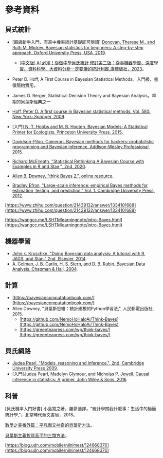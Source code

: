 # 參考資料

## 貝式統計

* \[超級新手入門，有高中機率統計基礎即可閱讀] [Donovan, Therese M., and Ruth M. Mickey. Bayesian statistics for beginners: A step-by-step approach. Oxford University Press, USA, 2019](https://www.amazon.com/-/zh\_TW/Therese-M-Donovan/dp/0198841302/ref=sr\_1\_fkmr0\_1?crid=2J25R69XN9YAE\&keywords=Donovan%2C+Therese+M.%2C+and+Ruth+M.+Mickey.+Bayesian+statistics+for+beginners%3A+A+step-by-step+approach.+Oxford+University+Press%2C+USA%2C+2019.\&qid=1668092584\&sprefix=donovan%2C+therese+m.%2C+and+ruth+m.+mickey.+bayesian+statistics+for+beginners+a+step-by-step+approach.+oxford+university+press%2C+usa%2C+2019.%2Caps%2C467\&sr=8-1-fkmr0).
  * [\[中文版\] AI 必須！從做中學貝氏統計 修訂第二版：從事機器學習、深度學習、資料科學、大資料分析一定要懂的統計利器,旗標版社，2023](https://www.books.com.tw/products/0010953797?sloc=main)。
* Peter D. Hoff, A First Course in Bayesian Statistical Methods。入門級，書很簡約實用。
*   James O. Berger, Statistical Decision Theory and Bayesian Analysis。早期的貝葉斯經典之一


* [Hoff, Peter D. A first course in Bayesian statistical methods. Vol. 580. New York: Springer, 2009](https://www.amazon.com/-/zh\_TW/Peter-D-Hoff/dp/0387922997/ref=sr\_1\_1?crid=1KOIQLLADNARM\&keywords=A+First+Course+in+Bayesian+Statistical+Methods\&qid=1668092130\&sprefix=a+first+course+in+bayesian+statistical+methods%2Caps%2C294\&sr=8-1).
* \[入門][ N. T. Hobbs and M. B. Hooten. Bayesian Models: A Statistical Primer for Ecologists. Princeton University Press, 2015](https://www.amazon.com/-/zh\_TW/N-Thompson-Hobbs/dp/0691159289/ref=sr\_1\_1?crid=1KZTZYL25A0EM\&keywords=Bayesian+Models%3A+A+Statistical+Primer+for+Ecologists\&qid=1668124470\&sprefix=bayesian+data+analysis%2Caps%2C631\&sr=8-1).
* [Davidson-Pilon, Cameron. Bayesian methods for hackers: probabilistic programming and Bayesian inference. Addison-Wesley Professional, 2015](https://www.amazon.com/-/zh\_TW/Cameron-Davidson-Pilon/dp/0133902838/ref=sr\_1\_1?keywords=Bayesian+Methods+for+Hackers\&qid=1668092904\&sr=8-1).
* [Richard McElreath, "Statistical Rethinking A Bayesian Course with Examples in R and Stan,", 2nd, 2020](https://xcelab.net/rm/statistical-rethinking/).
* [Allen B. Downey, "think Bayes 2,", online resource](https://allendowney.github.io/ThinkBayes2/).
* [Bradley Efron,  "Large-scale inference: empirical Bayes methods for estimation, testing, and prediction." Vol. 1. Cambridge University Press, 2012](https://www.cambridge.org/core/books/largescale-inference/A0B183B0080A92966497F12CE5D12589).

[https://www.zhihu.com/question/21439132/answer/1334101688](https://www.zhihu.com/question/21439132/answer/1334101688)

[https://wangcc.me/LSHTMlearningnote/intro-Bayes.html](https://wangcc.me/LSHTMlearningnote/intro-Bayes.html)

## 機器學習

* [John k. Kruschke. "Doing Bayesian data analysis: A tutorial with R, JAGS, and Stan." 2nd, Elsevier, 2014](https://www.amazon.com/-/zh\_TW/John-Kruschke/dp/0124058884/ref=sr\_1\_1?crid=Z9MR9VZXEC25\&keywords=Doing+Bayesian+Data+Analysis\&qid=1668123900\&sprefix=doing+bayesian+data+analysis%2Caps%2C584\&sr=8-1).
* [A. Gelman, J. B. Carlin, H. S. Stern, and D. B. Rubin. Bayesian Data Analysis. Chapman & Hall, 2004](https://www.amazon.com/-/zh\_TW/Andrew-Gelman/dp/1439840954/ref=sr\_1\_1?crid=1668YJDC9ULFO\&keywords=Bayesian+Data+Analysis\&qid=1668124424\&sprefix=%2Caps%2C352\&sr=8-1).

## 計算

* [https://bayesiancomputationbook.com/](https://bayesiancomputationbook.com/)
* Allen Downey, "貝葉斯思維：統計建模的Python學習法,", 人民郵電出版社, 2015.
  * [https://github.com/NemoHoHaloAi/Think-Bayes](https://github.com/NemoHoHaloAi/Think-Bayes)
  * [https://greenteapress.com/wp/think-bayes/](https://greenteapress.com/wp/think-bayes/)

## 貝氏網路

* [Judea Pearl. "Models, reasoning and inference.", 2nd, Cambridge University Press 2009](https://www.amazon.com/-/zh\_TW/Causality-Reasoning-Inference%EF%BC%88%E8%8B%B1%E6%96%87%E7%89%88%EF%BC%89-Judea-Pearl/dp/052189560X/ref=sr\_1\_1?keywords=Causality%3A+Models%2C+Reasoning+and+Inference\&qid=1668730260\&sr=8-1).
* \[入門][Judea Pearl,  Madelyn Glymour, and Nicholas P. Jewell. Causal inference in statistics: A primer. John Wiley & Sons, 2016](https://www.amazon.com/-/zh\_TW/Causal-Inference-Statistics%EF%BC%9A-Primer%EF%BC%88%E8%8B%B1%E6%96%87%E7%89%88%EF%BC%89-Judea/dp/1119186846/ref=d\_pd\_sbs\_sccl\_3\_2/138-6746780-0252637?pd\_rd\_w=L7T35\&content-id=amzn1.sym.3676f086-9496-4fd7-8490-77cf7f43f846\&pf\_rd\_p=3676f086-9496-4fd7-8490-77cf7f43f846\&pf\_rd\_r=90SZZN8RMRW51JP4YSJ7\&pd\_rd\_wg=V1QHg\&pd\_rd\_r=bf4cb296-86e8-453a-8d39-6155c7bea1b0\&pd\_rd\_i=1119186846\&psc=1).

## 科普

\[貝氏機率入門好書] 小島寬之著，羅夢迪譯，"統計學關我什麼事：生活中的極簡統計學,"，北京時代華文書局，2018。

[數學之美番外篇：平凡而又神奇的貝葉斯方法](https://mindhacks.cn/2008/09/21/the-magical-bayesian-method/)。

[貝葉斯主義投資高手的三類方法](https://finance.sina.cn/fund/sm/2023-07-14/detail-imzarutt5100091.d.html?vt=4\&cid=90642\&node\_id=90642)。

[https://blog.udn.com/mobile/nilnimest/124668370](https://blog.udn.com/mobile/nilnimest/124668370)

